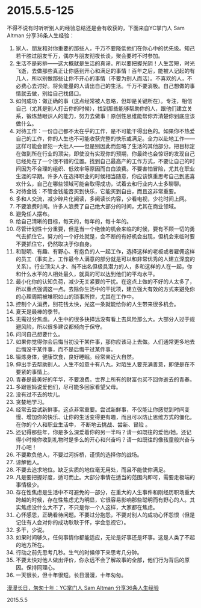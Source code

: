 2015.5.5-125
=============
不得不说有时听听别人的经验总结还是会有收获的，下面来自YC掌门人 Sam Altman 分享36条人生经验：

1. 家人、朋友和对你重要的那些人，千万不要降低他们在你心中的优先级。知己若干胜过朋友千万，偶尔与朋友彻夜长谈，聚会要时不时参加。
2. 生活不是彩排——这大概就是生活的真谛。所以要把握光阴！人生苦短，时光飞逝，去做那些真正让你感到开心和满足的事情！百年之后，能被人记起的有几人，所以别做那些让你不开心的事情（不要为别人而活）。不喜欢的人，不必费心去讨好。将负能量的人请出自己的生活。千万不要消极。自己想做的事情就去做，别给自己找借口。
3. 如何成功：做正确的事（这点经常被人忽略，但却是关键所在）。专注，相信自己（尤其是别人打击你的时候），找到那些能够帮助你的人，跟他们建立关系，锻炼慧眼识人的能力，努力去做事！原创性思维能帮你弄清楚你到底应该做什么。
4. 对待工作：一份自己都不太在乎的工作，是不可能干得出色的。如果你不热爱自己的工作，你的人生也不可能收获完整的快乐或满足。全力以赴地工作——这样可能会冒犯一大批人——但是别因此而忽略了生活的其他部分。把目标定在做到所在行业的顶尖，即使没有实现你的预期，你最终也会惊讶的发现自己已经处在了一个很不错的位置。找到自己最高产的工作方式，不要让自己的时间因为不合理的组织、低效率等原因而白白浪费。不要害怕冒险，尤其在职业生涯的早期。许多人在选择职业的时候相当随意，你应该慎重思考自己到底喜欢什么，自己在哪些领域可能会取得成功，试着去和行业内人士多聊聊。
5. 对待金钱：不管金钱能否买到快乐，它能买到自由，而且这非常重要。
6. 多和人交流，减少碎片化阅读，多阅读长内容，少看电视，少花时间上网。
7. 不要浪费时间。许多人浪费了自己绝大部分的时间，尤其在商业领域。
8. 避免任人摆布。
9. 给自己清晰的目标，每天的，每年的，每十年的。
10. 尽管计划性十分重要，但是当一个绝佳的机会来临的时候，要有不顾一切的勇气去抓住它。努力的一个好处就是，会不断的有好机会出现，但机会来临时要不要抓住它，仍然取决于你自身。
11. 和聪明、有趣、有野心、有抱负的人一起工作，选择这样的老板或者雇佣这样的员工（事实上，工作最令人满意的部分就是可以和非常优秀的人建立深度的关系）。行业顶尖人才、尚不出名但极具潜力的人，多和这样的人在一起，你和什么水平的人相处最久，就真的可以达到他们的平均水平。
12. 最小化你的认知负荷，减少无关紧要的干扰。在这点上做的不好的人太多了，所以重点强调这一点。去除你生活中的干扰项，建立强大有效的方式来避免你的心理周期被堆积如山的琐事所控，尤其在工作中。
13. 控制个人消费，别花钱太快，光这一条就能给你的人生带来很多机会。
14. 夏天是最棒的季节。
15. 无需过分焦虑。人生中的很多抉择远没有看上去风险那么大。大部分人过于规避风险，所以很多建议都倾向于保守。
16. 问问自己想要什么。
17. 如果你觉得你会后悔当初没干某件事，那你应该马上去做。人们通常更多地去后悔没干某件事，而不是后悔干过某件事。
18. 锻炼身体，健康饮食，良好睡眠。经常亲近大自然。 
19. 伸出手去帮助别人。人生不如意十有八九，对陌生人要充满善意，即使是在不要紧的事情上。
20. 青春是最美好的年华，不要浪费。世界上所有的财富也买不回你逝去的青春。
21. 多跟爸妈说爱他们，尽可能多回家看望父母。
22. 没有过不去的坎儿。
23. 贪婪地学习。
24. 经常去尝试新鲜事。这点非常重要。尝试新鲜事，不仅能让你感觉到时间变慢、增加你的快乐、让你的生活变得更有趣，而且可以防止思维方式的僵化。在你的个人和职业生活中， 不断地去挑战、尝新、冒险 。
25. 还记得那些年，你是多么深爱着你的另一半吗？请一如既往的爱他/她。还记得小时候你收到礼物时是多么的开心和兴奋吗？请一如既往的像孩童般兴奋与开心吧！
26. 不要欺负他人，不要过河拆桥，谨慎的选择你的战场。
27. 谅解他人。
28. 不要去追求地位。缺乏实质的地位毫无用处，而且不能使你满足。
29. 凡是要把握好度，适可而止。大部分事情在适当的范围内即可，需要走极端的事情极少。
30. 存在性焦虑是生活中不可避免的一部分，在重大的人生事件和刚经历职场重大跨越的时候，存在性焦虑尤为明显，它很容易影响那些聪明而有野心的人。其实焦虑没什么大不了，不只是你一个人这样，大家都在焦虑。
31. 心怀感恩，正确看待问题。不要过分抱怨，不要对别人的成功心怀怨恨（但是记住有人会对你的成功耿耿于怀，学会忽视它）。
32. 多干，少说。
33. 如果时间够久，任何事情你都能适应，无论是好事还是坏事。这是人类了不起的地方所在。
34. 行动之前先思考几秒。生气的时候停下来思考几分钟。
35. 不要太快对他人做出评价，你永远不会了解故事的全部，他们行为背后的原因。保持同理心。
36. 一天很长，但十年很短。长日漫漫，十年匆匆。

[漫漫长日，匆匆十年：YC掌门人 Sam Altman 分享36条人生经验](http://36kr.com/p/532396.html)

2015.5.5

